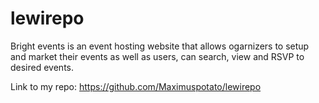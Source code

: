 # lewirepo
Bright events is an event hosting website that allows ogarnizers to setup and market their events as well as users, can search, view and RSVP to desired events.

Link to my repo: https://github.com/Maximuspotato/lewirepo
